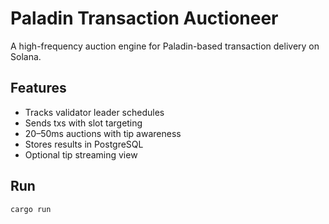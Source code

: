 # Paladin Transaction Auctioneer

A high-frequency auction engine for Paladin-based transaction delivery on Solana.

## Features
- Tracks validator leader schedules
- Sends txs with slot targeting
- 20–50ms auctions with tip awareness
- Stores results in PostgreSQL
- Optional tip streaming view

## Run
```sh
cargo run
```